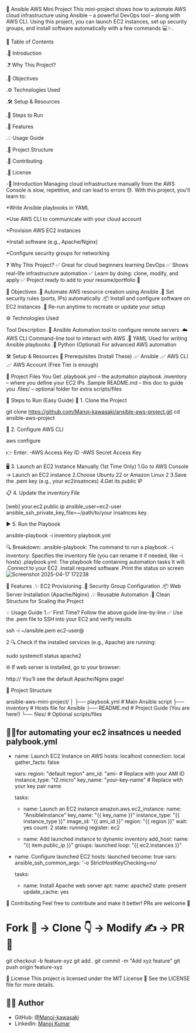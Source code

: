🚀 Ansible AWS Mini Project
This mini-project shows how to automate AWS cloud infrastructure using Ansible – a powerful DevOps tool – along with AWS CLI. Using this project, you can launch EC2 instances, set up security groups, and install software automatically with a few commands 💻✨.

📑 Table of Contents

.📘 Introduction

.❓ Why This Project?

.🎯 Objectives

.⚙️ Technologies Used

.🛠️ Setup & Resources

.🚀 Steps to Run

.🌟 Features

.💡 Usage Guide

.📁 Project Structure

.🤝 Contributing

.📄 License


-📘 Introduction
Managing cloud infrastructure manually from the AWS Console is slow, repetitive, and can lead to errors 😓. With this project, you'll learn to:

*Write Ansible playbooks in YAML

*Use AWS CLI to communicate with your cloud account

*Provision AWS EC2 instances

*Install software (e.g., Apache/Nginx)

*Configure security groups for networking

❓ Why This Project?
✅ Great for cloud beginners learning DevOps
✅ Shows real-life infrastructure automation
✅ Learn by doing: clone, modify, and apply
✅ Project ready to add to your resume/portfolio 💼

🎯 Objectives
.🤖 Automate AWS resource creation using Ansible
.🔐 Set security rules (ports, IPs) automatically
.📦 Install and configure software on EC2 instances
.🔄 Re-run anytime to recreate or update your setup

⚙️ Technologies Used

Tool	Description
.🧩      Ansible	Automation tool to configure remote servers
.☁️      AWS CLI	Command-line tool to interact with AWS
.🧾      YAML	Used for writing Ansible playbooks
.🐍      Python	(Optional) For advanced AWS automation


🛠️      Setup & Resources
🔧 Prerequisites (Install These)
.✅ Ansible
.✅ AWS CLI
.✅ AWS Account (Free Tier is enough)

📁 Project Files You Get
.playbook.yml – the automation playbook
.inventory – where you define your EC2 IPs
.Sample README.md – this doc to guide you
.files/ – optional folder for extra scripts/files

🚀 Steps to Run (Easy Guide)
🔁 1. Clone the Project

git clone https://github.com/Manoj-kawasaki/ansible-aws-project.git
cd ansible-aws-project

🔐 2. Configure AWS CLI

aws configure

👉 Enter:
-AWS Access Key ID
-AWS Secret Access Key

🖥️ 3. Launch an EC2 Instance Manually (1st Time Only)
1.Go to AWS Console → Launch an EC2 instance
2.Choose Ubuntu 22 or Amazon Linux 2
3.Save the .pem key (e.g., your ec2insatnces)
4.Get its public IP

📋 4. Update the inventory File

[web]
your.ec2.public.ip ansible_user=ec2-user ansible_ssh_private_key_file=~/path/to/your insatnces key.

▶️ 5. Run the Playbook

 ansible-playbook -i inventory playbook.yml

 🔍 Breakdown:
.ansible-playbook: The command to run a playbook
.-i inventory:  Specifies the inventory file (you can rename it if needed, like -i hosts)
.playbook.yml:  The playbook file containing automation tasks
 It will:
.Connect to your EC2
.Install required software
.Print the status on screen
![Screenshot 2025-04-17 172238](https://github.com/user-attachments/assets/a5edcf6c-1310-4ce0-86d0-2884cd1f97d4)

🌟 Features
.✨ EC2 Provisioning
.🔐 Security Group Configuration
.📦 Web Server Installation (Apache/Nginx)
.💡 Reusable Automation
.📂 Clean Structure for Scaling the Project

💡 Usage Guide
1.✅ First Time? Follow the above guide line-by-line
✅ Use the .pem file to SSH into your EC2 and verify results

ssh -i ~/ansible.pem ec2-user@<your-ec2-public-ip>

2.🔍 Check if the installed services (e.g., Apache) are running:

sudo systemctl status apache2

🌐 If web server is installed, go to your browser:

http://<your-ec2-public-ip>
You’ll see the default Apache/Nginx page!

📁 Project Structure

ansible-aws-mini-project/
│
├── playbook.yml       # Main Ansible script
├── inventory           # Hosts file for Ansible
├── README.md           # Project Guide (You are here!)
└── files/              # Optional scripts/files

🧑‍💻for automating your ec2 insatnces u needed palybook.yml 
---
- name: Launch EC2 Instance on AWS
  hosts: localhost
  connection: local
  gather_facts: false

  vars:
   region: "default region"
    ami_id: "ami- # Replace with your AMI ID
    instance_type: "t2.micro"
    key_name: "your-key-name"         # Replace with your key pair name

  tasks:
    - name: Launch an EC2 instance
      amazon.aws.ec2_instance:
        name: "AnsibleInstance"
        key_name: "{{ key_name }}"
        instance_type: "{{ instance_type }}"
        image_id: "{{ ami_id }}"
        region: "{{ region }}"
        wait: yes
        count: 2
        state: running
      register: ec2

    - name: Add launched instance to dynamic inventory
      add_host:
        name: "{{ item.public_ip }}"
        groups: launched
      loop: "{{ ec2.instances }}"

- name: Configure launched EC2
  hosts: launched
  become: true
  vars:
    ansible_ssh_common_args: '-o StrictHostKeyChecking=no'

  tasks:
    - name: Install Apache web server
      apt:
        name: apache2
        state: present
        update_cache: yes


🤝 Contributing
Feel free to contribute and make it better! PRs are welcome 🤗

# Fork 🍴 → Clone 👇 → Modify ✍️ → PR 🚀
git checkout -b feature-xyz
git add .
git commit -m "Add xyz feature"
git push origin feature-xyz    


📄 License
This project is licensed under the MIT License 🧾
See the LICENSE file for more details.


## 👨‍💻 Author

- GitHub: [@Manoj-kawasaki](https://github.com/Manoj-kawasaki)
- LinkedIn: [Manoj Kumar](https://www.linkedin.com/in/manoj-kumar-49b84b2a0/)

